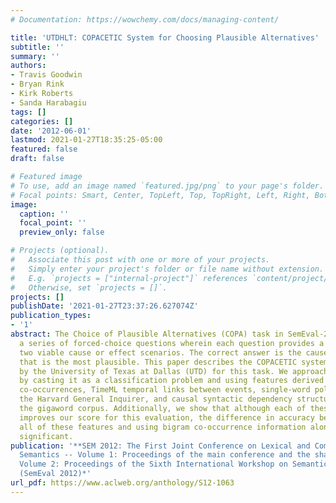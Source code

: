```yaml
---
# Documentation: https://wowchemy.com/docs/managing-content/

title: 'UTDHLT: COPACETIC System for Choosing Plausible Alternatives'
subtitle: ''
summary: ''
authors:
- Travis Goodwin
- Bryan Rink
- Kirk Roberts
- Sanda Harabagiu
tags: []
categories: []
date: '2012-06-01'
lastmod: 2021-01-27T18:35:25-05:00
featured: false
draft: false

# Featured image
# To use, add an image named `featured.jpg/png` to your page's folder.
# Focal points: Smart, Center, TopLeft, Top, TopRight, Left, Right, BottomLeft, Bottom, BottomRight.
image:
  caption: ''
  focal_point: ''
  preview_only: false

# Projects (optional).
#   Associate this post with one or more of your projects.
#   Simply enter your project's folder or file name without extension.
#   E.g. `projects = ["internal-project"]` references `content/project/deep-learning/index.md`.
#   Otherwise, set `projects = []`.
projects: []
publishDate: '2021-01-27T23:37:26.627074Z'
publication_types:
- '1'
abstract: The Choice of Plausible Alternatives (COPA) task in SemEval-2012 presents
  a series of forced-choice questions wherein each question provides a premise and
  two viable cause or effect scenarios. The correct answer is the cause or effect
  that is the most plausible. This paper describes the COPACETIC system developed
  by the University of Texas at Dallas (UTD) for this task. We approach this task
  by casting it as a classification problem and using features derived from bigram
  co-occurrences, TimeML temporal links between events, single-word polarities from
  the Harvard General Inquirer, and causal syntactic dependency structures within
  the gigaword corpus. Additionally, we show that although each of these components
  improves our score for this evaluation, the difference in accuracy between using
  all of these features and using bigram co-occurrence information alone is not statistically
  significant.
publication: '**SEM 2012: The First Joint Conference on Lexical and Computational
  Semantics -- Volume 1: Proceedings of the main conference and the shared task, and
  Volume 2: Proceedings of the Sixth International Workshop on Semantic Evaluation
  (SemEval 2012)*'
url_pdf: https://www.aclweb.org/anthology/S12-1063
---
```

